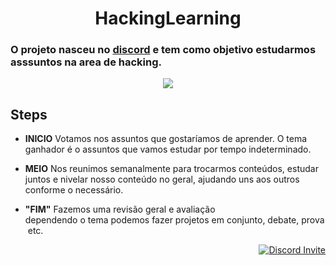 <h1 align="center"> HackingLearning </h1>

### O projeto nasceu no [discord](https://discord.gg/RfwqmyH) e tem como objetivo estudarmos asssuntos na area de hacking.

<div align='center'>
    <img src='https://media.giphy.com/media/HAonhTZTaQE24/giphy.gif'>
</div>

## Steps
- <b>INICIO</b>  Votamos nos assuntos que gostaríamos de aprender. O tema ganhador é o assuntos que vamos estudar por tempo indeterminado.

- <b>MEIO</b> Nos reunimos semanalmente para trocarmos conteúdos, estudar juntos e nivelar nosso conteúdo no geral, ajudando uns aos outros conforme o necessário. 

- <b>"FIM"</b> Fazemos uma revisão geral e avaliação dependendo o tema podemos fazer projetos em conjunto, debate, prova etc.
<p align='right'>
    <a href="https://discord.gg/RfwqmyH" >
        <img src="https://img.shields.io/discord/715174608453632070?color=green&label=Discord&logo=discord" alt="Discord Invite"/>
    </a>
</p>

